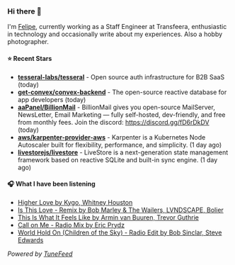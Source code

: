 ### Hi there 👋

I'm [Felipe](https://felipevm.com), currently working as a Staff Engineer at Transfeera, enthusiastic in technology and occasionally write about my experiences. Also a hobby photographer.

#### ⭐ Recent Stars
- **[tesseral-labs/tesseral](https://github.com/tesseral-labs/tesseral)** - Open source auth infrastructure for B2B SaaS (today)
- **[get-convex/convex-backend](https://github.com/get-convex/convex-backend)** - The open-source reactive database for app developers (today)
- **[aaPanel/BillionMail](https://github.com/aaPanel/BillionMail)** - BillionMail gives you open-source MailServer, NewsLetter,  Email Marketing — fully self-hosted, dev-friendly, and free from monthly fees. Join the discord: https://discord.gg/fD6rDkDV (today)
- **[aws/karpenter-provider-aws](https://github.com/aws/karpenter-provider-aws)** - Karpenter is a Kubernetes Node Autoscaler built for flexibility, performance, and simplicity. (1 day ago)
- **[livestorejs/livestore](https://github.com/livestorejs/livestore)** - LiveStore is a next-generation state management framework based on reactive SQLite and built-in sync engine. (1 day ago)

#### 🎧 What I have been listening
- [Higher Love by Kygo, Whitney Houston](https://open.spotify.com/track/1kKYjjfNYxE0YYgLa7vgVY)
- [Is This Love - Remix by Bob Marley &amp; The Wailers, LVNDSCAPE, Bolier](https://open.spotify.com/track/1G8yVHxDLlEjDAt02Dfbmi)
- [This Is What It Feels Like by Armin van Buuren, Trevor Guthrie](https://open.spotify.com/track/5GjnIpUlLGEIYk052ISOw9)
- [Call on Me - Radio Mix by Eric Prydz](https://open.spotify.com/track/1xNcBAoUw8Hz6LqK2jt4Ff)
- [World Hold On (Children of the Sky) - Radio Edit by Bob Sinclar, Steve Edwards](https://open.spotify.com/track/3HGwI9qwq5XqBDeZBV3zti)

_Powered by [TuneFeed](https://tunefeed.app?ref=github.com)_
